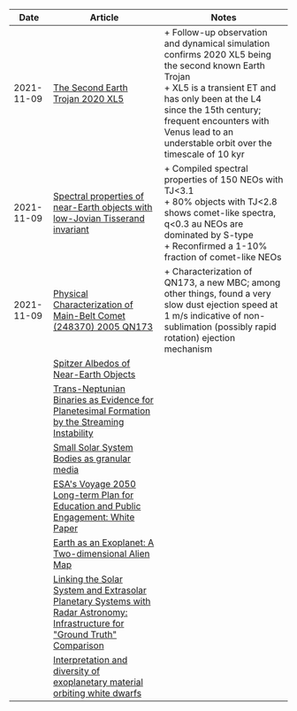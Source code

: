| Date | Article | Notes | 
| ---- | ---- | ---- |
| 2021-11-09 | [The Second Earth Trojan 2020 XL5](https://arxiv.org/abs/2111.05058) | + Follow-up observation and dynamical simulation confirms 2020 XL5 being the second known Earth Trojan <br> + XL5 is a transient ET and has only been at the L4 since the 15th century; frequent encounters with Venus lead to an understable orbit over the timescale of 10 kyr |
| 2021-11-09 | [Spectral properties of near-Earth objects with low-Jovian Tisserand invariant](https://arxiv.org/abs/2109.12193) | + Compiled spectral properties of 150 NEOs with TJ<3.1 <br> + 80% objects with TJ<2.8 shows comet-like spectra, q<0.3 au NEOs are dominated by S-type <br> + Reconfirmed a 1-10% fraction of comet-like NEOs |
| 2021-11-09 | [Physical Characterization of Main-Belt Comet (248370) 2005 QN173](https://arxiv.org/abs/2109.14822) | + Characterization of QN173, a new MBC; among other things, found a very slow dust ejection speed at 1 m/s indicative of non-sublimation (possibly rapid rotation) ejection mechanism |
| | [Spitzer Albedos of Near-Earth Objects](https://arxiv.org/abs/1906.07284) |
| | [Trans-Neptunian Binaries as Evidence for Planetesimal Formation by the Streaming Instability](https://arxiv.org/abs/1906.11344) |
| | [Small Solar System Bodies as granular media](https://arxiv.org/abs/1907.02615) |
| | [ESA's Voyage 2050 Long-term Plan for Education and Public Engagement: White Paper](https://arxiv.org/abs/1908.01546) |
| | [Earth as an Exoplanet: A Two-dimensional Alien Map](https://arxiv.org/abs/1908.04350) |
| | [Linking the Solar System and Extrasolar Planetary Systems with Radar Astronomy: Infrastructure for "Ground Truth" Comparison](https://arxiv.org/abs/1908.05171) |
| | [Interpretation and diversity of exoplanetary material orbiting white dwarfs](https://arxiv.org/abs/1908.08047) |
